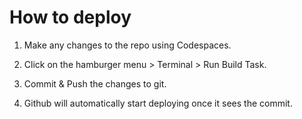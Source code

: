 # How to deploy

1. Make any changes to the repo using Codespaces.

2. Click on the hamburger menu > Terminal > Run Build Task.

3. Commit & Push the changes to git.

4. Github will automatically start deploying once it sees the commit.
